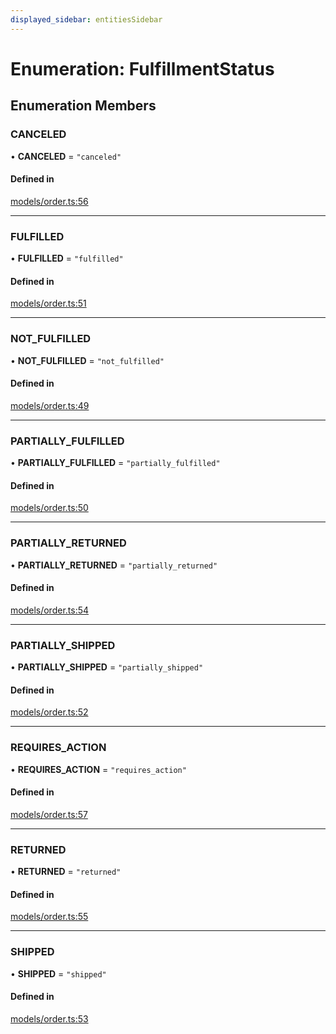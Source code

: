 ```yaml
---
displayed_sidebar: entitiesSidebar
---
```


# Enumeration: FulfillmentStatus

## Enumeration Members

### CANCELED

• **CANCELED** = ``"canceled"``

#### Defined in

[models/order.ts:56](https://github.com/medusajs/medusa/blob/9dcd62c73/packages/medusa/src/models/order.ts#L56)

___

### FULFILLED

• **FULFILLED** = ``"fulfilled"``

#### Defined in

[models/order.ts:51](https://github.com/medusajs/medusa/blob/9dcd62c73/packages/medusa/src/models/order.ts#L51)

___

### NOT\_FULFILLED

• **NOT\_FULFILLED** = ``"not_fulfilled"``

#### Defined in

[models/order.ts:49](https://github.com/medusajs/medusa/blob/9dcd62c73/packages/medusa/src/models/order.ts#L49)

___

### PARTIALLY\_FULFILLED

• **PARTIALLY\_FULFILLED** = ``"partially_fulfilled"``

#### Defined in

[models/order.ts:50](https://github.com/medusajs/medusa/blob/9dcd62c73/packages/medusa/src/models/order.ts#L50)

___

### PARTIALLY\_RETURNED

• **PARTIALLY\_RETURNED** = ``"partially_returned"``

#### Defined in

[models/order.ts:54](https://github.com/medusajs/medusa/blob/9dcd62c73/packages/medusa/src/models/order.ts#L54)

___

### PARTIALLY\_SHIPPED

• **PARTIALLY\_SHIPPED** = ``"partially_shipped"``

#### Defined in

[models/order.ts:52](https://github.com/medusajs/medusa/blob/9dcd62c73/packages/medusa/src/models/order.ts#L52)

___

### REQUIRES\_ACTION

• **REQUIRES\_ACTION** = ``"requires_action"``

#### Defined in

[models/order.ts:57](https://github.com/medusajs/medusa/blob/9dcd62c73/packages/medusa/src/models/order.ts#L57)

___

### RETURNED

• **RETURNED** = ``"returned"``

#### Defined in

[models/order.ts:55](https://github.com/medusajs/medusa/blob/9dcd62c73/packages/medusa/src/models/order.ts#L55)

___

### SHIPPED

• **SHIPPED** = ``"shipped"``

#### Defined in

[models/order.ts:53](https://github.com/medusajs/medusa/blob/9dcd62c73/packages/medusa/src/models/order.ts#L53)
